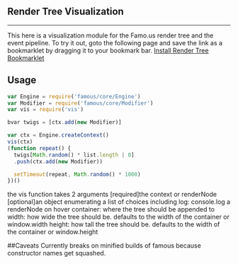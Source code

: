 ## Render Tree Visualization
-----------------------
This here is a visualization module  for the Famo.us render tree and the event pipeline.
To try it out, goto the following page and save the link as a bookmarklet by dragging
it to your bookmark bar. [Install Render Tree Bookmarklet](http://adnan-wahab.github.io/Render-Tree-Visualization)


## Usage
``` js
var Engine = require('famous/core/Engine')
var Modifier = require('famous/core/Modifier')
var vis = require('vis')

bvar twigs = [ctx.add(new Modifier)]

var ctx = Engine.createContext()
vis(ctx)
(function repeat() {
  twigs[Math.random() * list.length | 0]
  .push(ctx.add(new Modifier))

  setTimeout(repeat, Math.random() * 1000)
})()
```

the vis function takes 2 arguments
[required]the context or renderNode
[optional]an object enumerating a list of choices including
log: console.log a renderNode on hover
container: where the tree should be appended to
width: how wide the tree should be. defaults to the width of the container or window.width
height: how tall the tree should be. defaults to the width of the container or window.height

##Caveats
Currently breaks on minified builds of famous because constructor names get
squashed.
